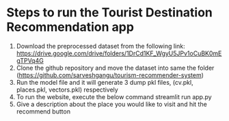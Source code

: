 # Steps to run the Tourist Destination Recommendation app

1. Download the preprocessed dataset from the following link: https://drive.google.com/drive/folders/1DrCd1KF_WgyU5JPv1oCuBK0mEgTPVq4G
2. Clone the github repository and move the dataset into same the folder (https://github.com/sarveshgangu/tourism-recommender-system)
3. Run the model file and it will generate 3 dump pkl files, (cv.pkl, places.pkl, vectors.pkl) respectively
4. To run the website, execute the below command
	streamlit run app.py
5. Give a description about the place you would like to visit and hit the recommend button
